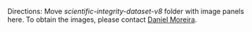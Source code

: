 Directions:
Move *scientific-integrity-dataset-v8* folder with image panels here.
To obtain the images, please contact [Daniel Moreira](daniel.moreira@nd.edu).
